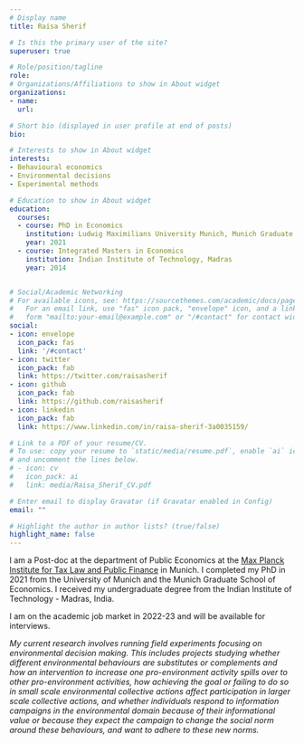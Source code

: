 ```yaml
---
# Display name
title: Raisa Sherif

# Is this the primary user of the site?
superuser: true

# Role/position/tagline
role: 
# Organizations/Affiliations to show in About widget
organizations:
- name: 
  url: 

# Short bio (displayed in user profile at end of posts)
bio: 

# Interests to show in About widget
interests:
- Behavioural economics
- Environmental decisions
- Experimental methods 

# Education to show in About widget
education:
  courses:
  - course: PhD in Economics
    institution: Ludwig Maximilians University Munich, Munich Graduate School of Economics
    year: 2021
  - course: Integrated Masters in Economics
    institution: Indian Institute of Technology, Madras
    year: 2014


# Social/Academic Networking
# For available icons, see: https://sourcethemes.com/academic/docs/page-builder/#icons
#   For an email link, use "fas" icon pack, "envelope" icon, and a link in the
#   form "mailto:your-email@example.com" or "/#contact" for contact widget.
social:
- icon: envelope
  icon_pack: fas
  link: '/#contact'
- icon: twitter
  icon_pack: fab
  link: https://twitter.com/raisasherif
- icon: github
  icon_pack: fab
  link: https://github.com/raisasherif
- icon: linkedin
  icon_pack: fab
  link: https://www.linkedin.com/in/raisa-sherif-3a0035159/ 

# Link to a PDF of your resume/CV.
# To use: copy your resume to `static/media/resume.pdf`, enable `ai` icons in `params.toml`, 
# and uncomment the lines below.
# - icon: cv
#   icon_pack: ai
#   link: media/Raisa_Sherif_CV.pdf

# Enter email to display Gravatar (if Gravatar enabled in Config)
email: ""

# Highlight the author in author lists? (true/false)
highlight_name: false
---
```


I am a Post-doc at the department of Public Economics at the [Max Planck Institute for Tax Law and Public Finance](https://www.tax.mpg.de/en/home.html/) in Munich. I completed my PhD in 2021 from the University of Munich and the Munich Graduate School of Economics. I received my undergraduate degree from the Indian Institute of Technology - Madras, India.

I am on the academic job market in 2022-23 and will be available for interviews. 

<I use insights from behavioural economics and experimental methods to study environmental decision making.>


  
 My current research involves running field experiments focusing on environmental decision making. This includes projects studying whether different environmental behaviours are substitutes or complements and how an intervention to increase one pro-environment activity spills over to other pro-environment activities, how achieving the goal or failing to do so in small scale environmental collective actions affect participation in larger scale collective actions, and whether individuals respond to information campaigns in the environmental domain because of their informational value or because they expect the campaign to change the social norm around these behaviours, and want to adhere to these new norms. 


